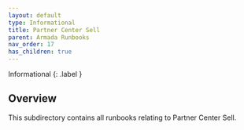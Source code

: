 ```yaml
---
layout: default
type: Informational
title: Partner Center Sell
parent: Armada Runbooks
nav_order: 17
has_children: true
---
```


Informational
{: .label }

## Overview

This subdirectory contains all runbooks relating to Partner Center Sell.